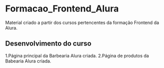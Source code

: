 # Formacao_Frontend_Alura
Material criado a partir dos cursos pertencentes da formação Frontend da Alura.

## Desenvolvimento do curso
 1.Página principal da Barbearia Alura criada.
 2.Página de produtos da Babearia Alura criada.